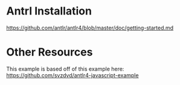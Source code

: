 Antrl Installation
==================

https://github.com/antlr/antlr4/blob/master/doc/getting-started.md


Other Resources
===============

This example is based off of this example here: https://github.com/svzdvd/antlr4-javascript-example